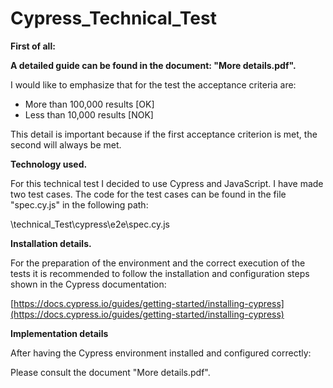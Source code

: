 # Cypress_Technical_Test

**First of all:**

**A detailed guide can be found in the document: "More details.pdf".**

I would like to emphasize that for the test the acceptance criteria are:

- More than 100,000 results [OK]
- Less than 10,000 results [NOK]

This detail is important because if the first acceptance criterion is met, the second will always be met.

**Technology used.**

For this technical test I decided to use Cypress and JavaScript. I have made two test cases. The code for the test cases can be found in the file "spec.cy.js" in the following path:

\technical\_Test\cypress\e2e\spec.cy.js

**Installation details.**

For the preparation of the environment and the correct execution of the tests it is recommended to follow the installation and configuration steps shown in the Cypress documentation:

[https://docs.cypress.io/guides/getting-started/installing-cypress](https://docs.cypress.io/guides/getting-started/installing-cypress)

**Implementation details**

After having the Cypress environment installed and configured correctly:

Please consult the document "More details.pdf".
